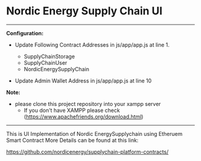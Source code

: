 # Nordic Energy Supply Chain UI
---
**Configuration:**

- Update Following Contract Addresses  in js/app/app.js at line 1. 

	- SupplyChainStorage
	- SupplyChainUser
	- NordicEnergySupplyChain


- Update Admin Wallet Address in js/app/app.js at line 10


**Note:**
- please clone this project repository into your xampp server
    -   If you don't have XAMPP please check (https://www.apachefriends.org/download.html)
---    

This is UI Implementation of Nordic EnergySupplychain using Etheruem Smart Contract
More Details can be found at this link: 

https://github.com/nordicenergy/supplychain-platform-contracts/
